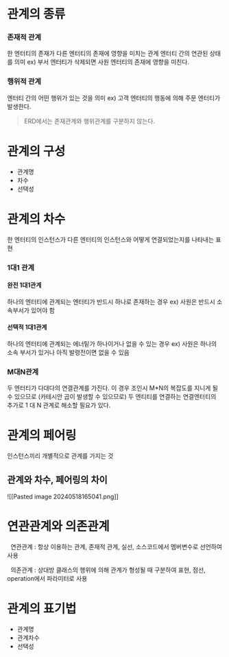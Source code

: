# **관계의 종류**
### 존재적 관계
한 엔터티의 존재가 다른 엔터티의 존재에 영향을 미치는 관계
엔터티 간의 연관된 상태를 의미
 ex) 부서 엔터티가 삭제되면 사원 엔터티의 존재에 영향을 미친다.
### 행위적 관계
엔터티 간의 어떤 행위가 있는 것을 의미
ex) 고객 엔터티의 행동에 의해 주문 엔터티가 발생한다.

> ERD에서는 존재관계와 행위관계를 구분하지 않는다.

# 관계의 구성
- 관계명
- 차수
- 선택성
# 관계의 차수
한 엔터티의 인스턴스가 다른 엔터티의 인스턴스와 어떻게 연결되었는지를 나타내는 표현
### 1대1 관계
#### 완전 1대1관계
하나의 엔터티에 관계되는 엔터티가 반드시 하나로 존재하는 경우
ex) 사원은 반드시 소속부서가 있어야 함
#### 선택적 1대1관계
하나의 엔터티에 관계되는 에너팉가 하나이거나 없을 수 있는 경우
ex) 사원은 하나의 소속 부서가 있거나 아직 발령전이면 없을 수 있음

### M대N관계
두 엔터티가 다대다의 연결관계를 가진다.
이 경우 조인시 M\*N의 복잡도를 지니게 될 수 있으므로 (카테시안 곱이 발생할 수 있으므로) 두 엔티티를 연결하는 연결엔터티의 추가로 1 대 N 관계로 해소할 필요가 있다.

# 관계의 페어링
인스턴스끼리 개별적으로 관계를 가지는 것
## 관계와 차수, 페어링의 차이
![[Pasted image 20240518165041.png]]

# **연관관계와 의존관계**
  연관관계 : 항상 이용하는 관계, 존재적 관계, 실선, 소스코드에서 멤버변수로 선언하여 사용

  의존관계 : 상대방 클래스의 행위에 의해 관계가 형성될 때 구분하여 표현, 점선, operation에서 파라미터로 사용

# **관계의 표기법**
- 관계명
- 관계차수
- 선택성

